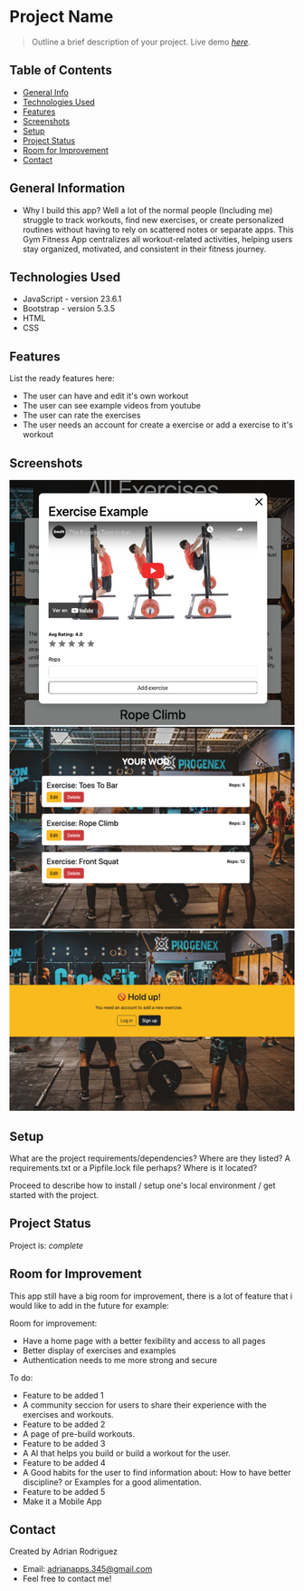 # Project Name
> Outline a brief description of your project.
> Live demo [_here_](https://gym-app-frontend-8mg5.onrender.com). <!-- If you have the project hosted somewhere, include the link here. -->

## Table of Contents
* [General Info](#general-information)
* [Technologies Used](#technologies-used)
* [Features](#features)
* [Screenshots](#screenshots)
* [Setup](#setup)
* [Project Status](#project-status)
* [Room for Improvement](#room-for-improvement)
* [Contact](#contact)
<!-- * [License](#license) -->


## General Information
- Why I build this app? Well a lot of the normal people (Including me) struggle to track workouts, find new exercises, or create personalized routines without having to rely on scattered notes or separate apps. This Gym Fitness App centralizes all workout-related activities, helping users stay organized, motivated, and consistent in their fitness journey.
<!-- You don't have to answer all the questions - just the ones relevant to your project. -->


## Technologies Used
- JavaScript - version 23.6.1
- Bootstrap - version 5.3.5
- HTML
- CSS

## Features
List the ready features here:
- The user can have and edit it's own workout
- The user can see example videos from youtube
- The user can rate the exercises
- The user needs an account for create a exercise or add a exercise to it's workout


## Screenshots
![Example screenshot](/img/screenshotExample.png)
![Example screenshot](/img/screenshotWOD.png)
![Example screenshot](/img/screenshotAuth.png)
<!-- If you have screenshots you'd like to share, include them here. -->


## Setup
What are the project requirements/dependencies? Where are they listed? A requirements.txt or a Pipfile.lock file perhaps? Where is it located?

Proceed to describe how to install / setup one's local environment / get started with the project.


## Project Status
Project is: _complete_ 

## Room for Improvement
This app still have a big room for improvement, there is a lot of feature that i would like to add in the future for example:

Room for improvement:
- Have a home page with a better fexibility and access to all pages
- Better display of exercises and examples
- Authentication needs to me more strong and secure 

To do:
- Feature to be added 1
 - A community seccion for users to share their experience with the exercises and workouts.
- Feature to be added 2
 - A page of pre-build workouts.
- Feature to be added 3
 - A AI that helps you build or build a workout for the user.
- Feature to be added 4
 - A Good habits for the user to find information about: How to have better discipline? or Examples for a good alimentation.
- Feature to be added 5
 - Make it a Mobile App

## Contact
Created by Adrian Rodriguez 
- Email: adrianapps.345@gmail.com 
- Feel free to contact me!

